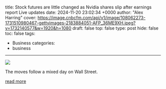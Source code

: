 title: Stock futures are little changed as Nvidia shares slip after earnings report Live updates
date: 2024-11-20 23:02:34 +0000
author: "Alex Harring"
cover: https://image.cnbcfm.com/api/v1/image/108062273-1731510980467-gettyimages-2183884051-AFP_36ME9XH.jpeg?v=1732140577&w=1920&h=1080
draft: false
top: false
type: post
hide: false
toc: false
tags:
  - Business
categories:
  - business
---

![](https://image.cnbcfm.com/api/v1/image/108062273-1731510980467-gettyimages-2183884051-AFP_36ME9XH.jpeg?v=1732140577&w=1920&h=1080)

The moves follow a mixed day on Wall Street.

[read more](https://www.cnbc.com/2024/11/20/stock-market-today-live-updates.html)
